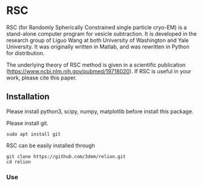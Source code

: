 RSC
======

RSC (for Randomly Spherically Constrained single particle cryo-EM) is a stand-alone computer program for vesicle subtraction. It is developed in the
research group of Liguo Wang at both University of Washington and Yale University. It was originally written in Matlab, and was rewritten in Python for distribution.  

The underlying theory of RSC method is given in a scientific publication (https://www.ncbi.nlm.nih.gov/pubmed/19718020). If RSC is useful in your work, please cite this paper.


## Installation

Please install python3, scipy, numpy, matplotlib before install this package.

Please install git. 
```
sudo apt install git
```

RSC can be easily installed through
```
git clone https://github.com/3dem/relion.git
cd relion
```

### Use
